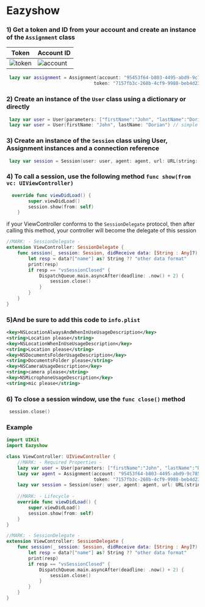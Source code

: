 # Eazyshow

### 1) Get a token and ID from your account and create an instance of the `Assignment` class

| Token | Account ID |
| ------ | ------ |
|![token](https://user-images.githubusercontent.com/78022759/177321304-b13dbe91-ffb7-421b-9b06-c9b019f1da8d.png)|![account](https://user-images.githubusercontent.com/78022759/177321320-62df6f71-70c2-4553-b09c-fd1a3393592b.png)|

```swift
 lazy var assignment = Assignment(account: "95453f64-b803-4495-abd9-9c785590f2fe",
                                token: "7157fb3c-268b-4cf9-9988-beb4d2370cda")
```

### 2) Create an instance of the `User` class using a dictionary or directly

```swift
 lazy var user = User(parameters: ["firstName":"John", "lastName":"Dorian", "id":"2323"]) // With Dictionaty
 lazy var user = User(firstName: "John", lastName: "Dorian") // simple initialization without other parameters
```
### 3) Create an instance of the `Session` class using User, Assignment instances and a connection reference

```swift
 lazy var session = Session(user: user, agent: agent, url: URL(string: "https://stage.verishow.com/client/conference/sdk/ios")!)
```

### 4) To call a session, use the following method `func show(from vc: UIViewController)`
```swift
  override func viewDidLoad() {
        super.viewDidLoad()
        session.show(from: self) 
    }
```
if your ViewController conforms to the `SessionDelegate` protocol, then after calling this method, your controller will become the delegate of this session
```swift
//MARK: - SessionDelegate -
extension ViewController: SessionDelegate {
    func session(_ session: Session, didReceive data: [String : Any]?) {
        let resp = data?["name"] as? String ?? "other data format"
        print(resp)
        if resp == "vsSessionClosed" {
            DispatchQueue.main.asyncAfter(deadline: .now() + 2) {
                session.close()
            }
        }
    }
}
```



### 5)And be sure to add this code to `info.plist`
```xml
<key>NSLocationAlwaysAndWhenInUseUsageDescription</key>
<string>Location please</string>
<key>NSLocationWhenInUseUsageDescription</key>
<string>Location please</string>
<key>NSDocumentsFolderUsageDescription</key>
<string>DocumentsFolder please</string>
<key>NSCameraUsageDescription</key>
<string>camera please</string>
<key>NSMicrophoneUsageDescription</key>
<string>mic please</string>
```

### 6) To close a session window, use the `func close()` method

```swift
 session.close()
```

### Example 
```swift
import UIKit
import Eazyshow

class ViewController: UIViewController {
    //MARK: - Required Properties -
    lazy var user = User(parameters: ["firstName":"John", "lastName":"Dorian", "id":"2323"])
    lazy var agent = Assignment(account: "95453f64-b803-4495-abd9-9c785590f2fe",
                                token: "7157fb3c-268b-4cf9-9988-beb4d2370cda")
    lazy var session = Session(user: user, agent: agent, url: URL(string: "https://stage.verishow.com/client/conference/sdk/ios")!)
    
    //MARK: - Lifecycle -
    override func viewDidLoad() {
        super.viewDidLoad()
        session.show(from: self)
    }
}

//MARK: - SessionDelegate -
extension ViewController: SessionDelegate {
    func session(_ session: Session, didReceive data: [String : Any]?) {
        let resp = data?["name"] as? String ?? "other data format"
        print(resp)
        if resp == "vsSessionClosed" {
            DispatchQueue.main.asyncAfter(deadline: .now() + 2) {
                session.close()
            }
        }
    }
}
```
